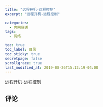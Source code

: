 ```yaml
---
title: "远程开机-远程控制"
excerpt: "远程开机-远程控制"

categories:
  - 内网穿透
tags:
  - 网络

toc: true
toc_label: 目录
toc_sticky: true
secretpage: false
scrollgrace: true
last_modified_at: 2019-08-26T15:12:19-04:00
---
```


远程开机-远程控制





## 评论




